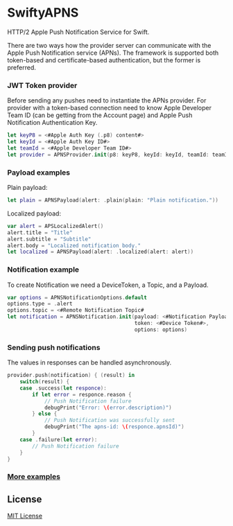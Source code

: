 # SwiftyAPNS
HTTP/2 Apple Push Notification Service for Swift.

There are two ways how the provider server can communicate with the Apple Push Notification service (APNs). The framework is supported both token-based and certificate-based authentication, but the former is preferred.

### JWT Token provider
Before sending any pushes need to instantiate the APNs provider. For provider with a token-based connection need to know Apple Developer Team ID (can be getting from the Account page) and Apple Push Notification Authentication Key.

```swift
let keyP8 = <#Apple Auth Key (.p8) content#>
let keyId = <#Apple Auth Key ID#>
let teamId = <#Apple Developer Team ID#>
let provider = APNSProvider.init(p8: keyP8, keyId: keyId, teamId: teamId, issuedAt: Date())
```
### Payload examples
Plain payload:

```swift
let plain = APNSPayload(alert: .plain(plain: "Plain notification."))
```
Localized payload:

```swift
var alert = APSLocalizedAlert()
alert.title = "Title"
alert.subtitle = "Subtitle"
alert.body = "Localized notification body."
let localized = APNSPayload(alert: .localized(alert: alert))
```

### Notification example
To create Notification we need a DeviceToken, a Topic, and a Payload.

```swift
var options = APNSNotificationOptions.default
options.type = .alert
options.topic = <#Remote Notification Topic#
let notification = APNSNotification.init(payload: <#Notification Payload#>,
                                         token: <#Device Token#>,
                                         options: options)
```

### Sending push notifications
The values in responses can be handled asynchronously.

```swift
provider.push(notification) { (result) in
    switch(result) {
    case .success(let responce):
        if let error = responce.reason {
            // Push Notification failure
            debugPrint("Error: \(error.description)")
        } else {
            // Push Notification was successfully sent
            debugPrint("The apns-id: \(responce.apnsId)")
        }
    case .failure(let error):
        // Push Notification failure
    }
}
```

### [More examples](/Tests/SwiftyAPNSTests/SwiftyAPNSTests.swift)

## License
[MIT License](LICENSE)

